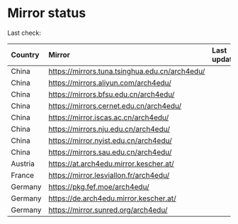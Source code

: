 <script src="./time.js"></script>
# Mirror status
Last check: <script type="text/javascript">localize(1719321758.13305);</script>

|Country|Mirror|Last update|
|:------|:-----|:----------|
|China|https://mirrors.tuna.tsinghua.edu.cn/arch4edu/|<script type="text/javascript">localize(1719297502);</script>|
|China|https://mirrors.aliyun.com/arch4edu/|<script type="text/javascript">localize(1719297502);</script>|
|China|https://mirrors.bfsu.edu.cn/arch4edu/|<script type="text/javascript">localize(1719254093);</script>|
|China|https://mirrors.cernet.edu.cn/arch4edu/|<script type="text/javascript">localize(1719297502);</script>|
|China|https://mirror.iscas.ac.cn/arch4edu/|<script type="text/javascript">localize(1719254093);</script>|
|China|https://mirrors.nju.edu.cn/arch4edu/|<script type="text/javascript">localize(1719254093);</script>|
|China|https://mirror.nyist.edu.cn/arch4edu/|<script type="text/javascript">localize(1719254093);</script>|
|China|https://mirrors.sau.edu.cn/arch4edu/|<script type="text/javascript">localize(1719297502);</script>|
|Austria|https://at.arch4edu.mirror.kescher.at/|<script type="text/javascript">localize(1719297502);</script>|
|France|https://mirror.lesviallon.fr/arch4edu/|<script type="text/javascript">localize(1719254093);</script>|
|Germany|https://pkg.fef.moe/arch4edu/|<script type="text/javascript">localize(1719297502);</script>|
|Germany|https://de.arch4edu.mirror.kescher.at/|<script type="text/javascript">localize(1719297502);</script>|
|Germany|https://mirror.sunred.org/arch4edu/|<script type="text/javascript">localize(1719297502);</script>|

<script src="./tablefilter/tablefilter.js"></script>
<script src="./table.js"></script>